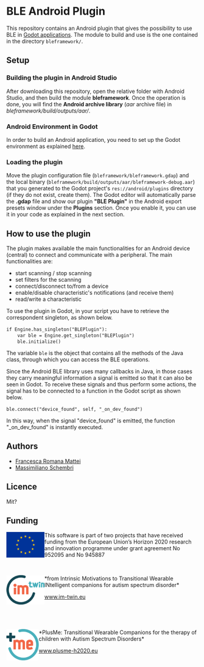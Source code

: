 # BLE Android Plugin

This repository contains an Android plugin that gives the possibility to use BLE in [Godot applications](https://godotengine.org).
The module to build and use is the one contained in the directory `bleframework/`.


## Setup

### Building the plugin in Android Studio

After downloading this repository, open the relative folder with Android Studio, and then build the module **bleframework**. Once the operation is done, you will find the **Android archive library** (*aar* archive file) in *bleframework/build/outputs/aar/*.

### Android Environment in Godot

In order to build an Android application, you need to set up the Godot environment as explained [here](https://docs.godotengine.org/it/stable/getting_started/workflow/export/android_custom_build.html).

### Loading the plugin

Move the plugin configuration file (`bleframework/bleframework.gdap`) and the local binary (`bleframework/build/outputs/aar/bleframework-debug.aar`) that you generated to the Godot project's `res://android/plugins` directory (if they do not exist, create them).
The Godot editor will automatically parse the **.gdap** file and show our plugin **"BLE Plugin"** in the Android export presets window under the **Plugins** section.
Once you enable it, you can use it in your code as explained in the next section.

## How to use the plugin

The plugin makes available the main functionalities for an Android device (central) to connect and communicate with a peripheral.
The main functionalities are:
- start scanning / stop scanning
- set filters for the scanning
- connect/disconnect to/from a device
- enable/disable characteristic's notifications (and receive them)
- read/write a characteristic

To use the plugin in Godot, in your script you have to retrieve the correspondent singleton, as shown below.
``` gdnative
if Engine.has_singleton("BLEPlugin"):
    var ble = Engine.get_singleton("BLEPlugin") 
    ble.initialize()
```

The variable `ble` is the object that contains all the methods of the Java class, through which you can access the BLE operations.

Since the Android BLE library uses many callbacks in Java, in those cases they carry meaningful information a signal is emitted so that it can also be seen in Godot. To receive these signals and thus perform some actions, the signal has to be connected to a function in the Godot script as shown below.
```gdnative
ble.connect("device_found", self, "_on_dev_found")
```
In this way, when the signal "device_found" is emitted, the function "_on_dev_found" is instantly executed.

## Authors
- [Francesca Romana Mattei](https://github.com/francescaromana) 
- [Massimiliano Schembri](https://github.com/schembrimax) 

## Licence

Mit?

## Funding
<img align="left" src="/images/EU_logo.png" width="100"> This software is part of two projects that have received funding from the European Union’s Horizon 2020 research and innovation programme under grant agreement No 952095 and No 945887


<p>&nbsp;</p>
<img align="left" src="/images/imtwin-logo_2020.png" width="100"> *from Intrinsic Motivations to Transitional Wearable INtelligent companions for autism spectrum disorder*

www.im-twin.eu

<p>&nbsp;</p>
<p>&nbsp;</p>
<img align="left" src="/images/plusme_logo.png" width="85"> *PlusMe: Transitional Wearable Companions for the therapy of children with Autism Spectrum Disorders*

www.plusme-h2020.eu 


